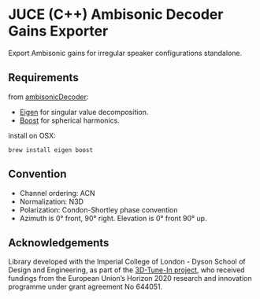 # JUCE (C++) Ambisonic Decoder Gains Exporter

Export Ambisonic gains for irregular speaker configurations standalone.

## Requirements

from [ambisonicDecoder](https://github.com/PyrApple/ambisonicDecoder):
* [Eigen](http://eigen.tuxfamily.org) for singular value decomposition.
* [Boost](http://www.boost.org) for spherical harmonics.

install on OSX:
```
brew install eigen boost
```

## Convention
* Channel ordering: ACN
* Normalization: N3D
* Polarization: Condon-Shortley phase convention
* Azimuth is 0° front, 90° right. Elevation is 0° front 90° up.


## Acknowledgements

Library developed with the Imperial College of London - Dyson School of Design and Engineering, as part of the [3D-Tune-In project](http://3d-tune-in.eu/), who received fundings from the European Union’s Horizon 2020 research and innovation programme under grant agreement No 644051.
